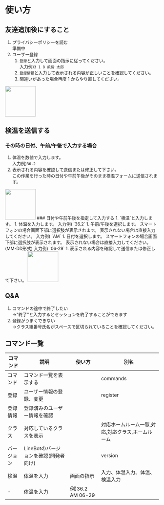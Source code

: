 # 使い方
## 友達追加後にすること
1.  プライバシーポリシーを読む  
 準備中
1. ユーザー登録
    1. `登録`と入力して画面の指示に従ってください。  
        入力例)`3 1 8 畝傍 太郎`
    1. `登録情報`と入力して表示される内容が正しいことを確認してください。
    1. 間違いがあった場合再度 1 からやり直してください。  
<img src="https://user-images.githubusercontent.com/38522336/124346548-66fc4000-dc1a-11eb-8e4f-5749907faaad.png" width=100>


## 検温を送信する
### その時の日付、午前/午後で入力する場合
1. 体温を数値で入力します。  
入力例)`36.2`
1. 表示される内容を確認して送信または修正して下さい。  
この作業を行った時の日付や午前午後がそのまま検温フォームに送信されます。
<img src="https://user-images.githubusercontent.com/38522336/124346553-754a5c00-dc1a-11eb-8112-68db28ea428f.png" width=100>
### 日付や午前午後を指定して入力する
1. `検温`と入力します。
1. 体温を入力します。  
入力例) `36.2`
1. 午前/午後を選択します。  
   スマートフォンの場合画面下部に選択肢が表示されます。  
   表示されない場合は直接入力してください。  
   入力例) `AM`
1. 日付を選択します。  
   スマートフォンの場合画面下部に選択肢が表示されます。
   表示されない場合は直接入力してください。(MM-DD形式)  
   入力例) `06-29`
1. 表示される内容を確認して送信または修正して下さい。  
   <img src="https://user-images.githubusercontent.com/38522336/124346554-77acb600-dc1a-11eb-816f-a92a72c701b7.png" width=100>

## Q&A
1. コマンドの途中で終了したい  
    →"終了"と入力するとセッションを終了することができます
2. 登録がうまくできない  
    →クラス組番号氏名がスペースで区切られていることを確認してください。

## コマンド一覧
|コマンド|説明|使い方|別名|
|-----|-----|-----|-----|
|コマンド|コマンド一覧を表示する| |commands|
|登録|ユーザー情報の登録、変更| |register|
|登録情報|登録済みのユーザー情報を確認| | |
|クラス|対応しているクラスを表示| |対応ホームルーム一覧,対応,対応クラス,ホームルーム|
|バージョン|LineBotのバージョンを確認(開発者向け)| | version |
| 検温 | 体温を入力| 画面の指示 | 入力、体温入力、体温、検温入力|
| - | 体温を入力| 例)36.2 AM 06-29| |

